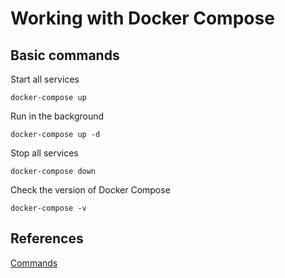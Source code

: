 # Working with Docker Compose

## Basic commands

Start all services

```
docker-compose up
```

Run in the background

```
docker-compose up -d
```

Stop all services

```
docker-compose down
```

Check the version of Docker Compose

```
docker-compose -v
```

## References

[Commands](https://docs.docker.com/engine/reference/commandline/compose/)
